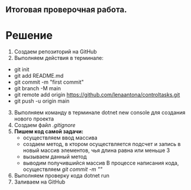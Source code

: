 ## Итоговая проверочная работа.
# Решение
1. Создаем репозиторий на GitHub
2. Выполняем действия в терминале:
* git init
* git add README.md
* git commit -m "first commit"
* git branch -M main
* git remote add origin https://github.com/lenaantona/controltasks.git
* git push -u origin main
3. Выполняем команду в терминале dotnet new console для создания нового проекта
4. Создаем файл *.gitignore*
5. **Пишем код самой задачи:**
   * осуществляем ввод массива
   * создаем метод, в ктором осуществляется подсчет и запись в новый массив элементов, чья длина равна или меньше 3
   * вызываем данный метод
   * выводим получившийся массив
В процессе написания кода, осуществляем *git commit -m ""*
5. Выполняем проверку кода dotnet run
6. Заливаем на GitHub
